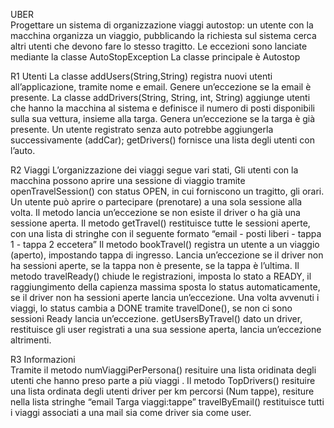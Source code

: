 UBER         
Progettare un sistema di organizzazione viaggi autostop: un utente con la macchina organizza un viaggio, pubblicando la richiesta sul sistema cerca altri utenti che devono fare lo stesso tragitto.
Le eccezioni sono lanciate mediante la classe AutoStopException
La classe principale è Autostop

R1 Utenti
La classe addUsers(String,String) registra nuovi utenti all’applicazione, tramite nome e email. Genere un’eccezione se la email è presente.
La classe addDrivers(String, String, int, String) aggiunge utenti che hanno la macchina al sistema e definisce il numero di posti disponibili sulla sua vettura, insieme alla targa. Genera un’eccezione se la targa è già presente. 
Un utente registrato senza auto potrebbe aggiungerla successivamente (addCar);
getDrivers() fornisce una lista degli utenti con l’auto.

R2 Viaggi
L’organizzazione dei viaggi segue vari stati, Gli utenti con la macchina possono aprire una sessione di viaggio tramite openTravelSession() con status OPEN, in cui forniscono un tragitto, gli orari. Un utente può aprire o partecipare (prenotare) a una sola sessione alla volta. Il metodo lancia un’eccezione se non esiste il driver o ha già una sessione aperta.
Il metodo getTravel() restituisce tutte le sessioni aperte, con una lista di stringhe con il seguente formato “email - posti liberi        - tappa 1 - tappa 2 eccetera”
Il metodo bookTravel() registra un utente a un viaggio (aperto), impostando tappa di ingresso. Lancia un’eccezione se il driver non ha sessioni aperte, se la tappa non è presente, se la tappa è l’ultima.
Il metodo travelReady() chiude le registrazioni, imposta lo stato a READY, il raggiungimento della capienza massima sposta lo status automaticamente, se il driver non ha sessioni aperte lancia un’eccezione.
Una volta avvenuti i viaggi, lo status cambia a DONE tramite travelDone(), se non ci sono sessioni Ready lancia un’eccezione.
getUsersByTravel() dato un driver, restituisce gli user registrati a una sua sessione aperta, lancia un’eccezione altrimenti.

R3 Informazioni        
Tramite il metodo numViaggiPerPersona() resituire una lista oridinata degli utenti che hanno preso parte a più viaggi .
Il metodo TopDrivers() resituire una lista ordinata degli utenti driver per km percorsi (Num tappe), resiture nella lista stringhe “email Targa viaggi:tappe”
travelByEmail() restituisce tutti i viaggi associati a una mail sia come driver sia come user.
